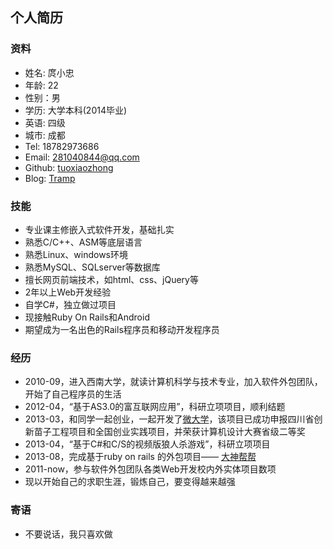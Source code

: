 ## 个人简历

### 资料

* 姓名: 庹小忠
* 年龄: 22
* 性别：男
* 学历: 大学本科(2014毕业)
* 英语: 四级
* 城市: 成都
* Tel: 18782973686
* Email: 281040844@qq.com
* Github: [tuoxiaozhong](https://github.com/tuoxiaozhong)
* Blog: [Tramp](http://tuoxiaozhong.diandian.com/)


### 技能

* 专业课主修嵌入式软件开发，基础扎实
* 熟悉C/C++、ASM等底层语言
* 熟悉Linux、windows环境
* 熟悉MySQL、SQLserver等数据库
* 擅长网页前端技术，如html、css、jQuery等
* 2年以上Web开发经验
* 自学C#，独立做过项目
* 现接触Ruby On Rails和Android
* 期望成为一名出色的Rails程序员和移动开发程序员

### 经历

* 2010-09，进入西南大学，就读计算机科学与技术专业，加入软件外包团队，开始了自己程序员的生活
* 2012-04，“基于AS3.0的富互联网应用”，科研立项项目，顺利结题
* 2013-03，和同学一起创业，一起开发了[微大学](http://weidaxue.me)，该项目已成功申报四川省创新苗子工程项目和全国创业实践项目，并荣获计算机设计大赛省级二等奖
* 2013-04，“基于C#和C/S的视频版狼人杀游戏”，科研立项项目
* 2013-08，完成基于ruby on rails 的外包项目—— [大神帮帮](http://www.dashenbangbang.com/)
* 2011-now，参与软件外包团队各类Web开发校内外实体项目数项
* 现以开始自己的求职生涯，锻炼自己，要变得越来越强

### 寄语
* 不要说话，我只喜欢做




